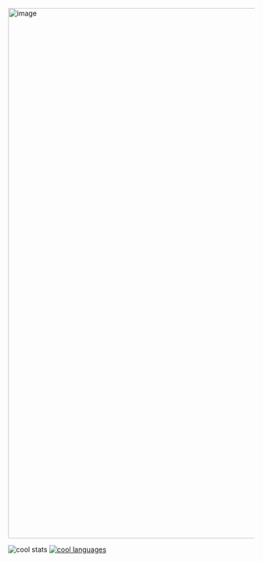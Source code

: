 <img width="2719" height="1081" alt="image" src="https://github.com/user-attachments/assets/38d03b4c-b4ff-46ef-bf54-a8524c052235" />



![cool stats](https://github-readme-stats.vercel.app/api?username=afaqmvirk&show_icons=true&theme=merko&hide_rank=true&hide=stars&hide_border=true&bg_color=00000000) 
[![cool languages](https://github-readme-stats.vercel.app/api/top-langs/?username=afaqmvirk&hide=ShaderLab,HLSL&layout=compact&theme=merko&hide_border=true&bg_color=00000000)](https://github.com/anuraghazra/github-readme-stats)


<!---
- 👀 I’m interested in ...
- 🌱 I’m currently learning ...
- 💞️ I’m looking to collaborate on ...
- 📫 How to reach me ...
AfaqV/AfaqV is a ✨ special ✨ repository because its `README.md` (this file) appears on your GitHub profile.
You can click the Preview link to take a look at your changes.
--->
